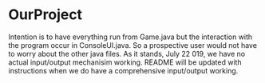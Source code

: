 # OurProject
Intention is to have everything run from Game.java but the interaction with the program occur in ConsoleUI.java. So a prospective user would not have to worry about the other java files. As it stands, July 22 019, we have no actual input/output mechanisim working. README will be updated with instructions when we do have a comprehensive input/output working. 
